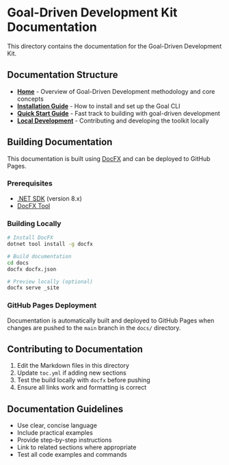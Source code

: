 # Goal-Driven Development Kit Documentation

This directory contains the documentation for the Goal-Driven Development Kit.

## Documentation Structure

- **[Home](index.md)** - Overview of Goal-Driven Development methodology and core concepts
- **[Installation Guide](installation.md)** - How to install and set up the Goal CLI
- **[Quick Start Guide](quickstart.md)** - Fast track to building with goal-driven development
- **[Local Development](local-development.md)** - Contributing and developing the toolkit locally

## Building Documentation

This documentation is built using [DocFX](https://dotnet.github.io/docfx/) and can be deployed to GitHub Pages.

### Prerequisites

- [.NET SDK](https://dotnet.microsoft.com/download) (version 8.x)
- [DocFX Tool](https://www.nuget.org/packages/docfx.console)

### Building Locally

```bash
# Install DocFX
dotnet tool install -g docfx

# Build documentation
cd docs
docfx docfx.json

# Preview locally (optional)
docfx serve _site
```

### GitHub Pages Deployment

Documentation is automatically built and deployed to GitHub Pages when changes are pushed to the `main` branch in the `docs/` directory.

## Contributing to Documentation

1. Edit the Markdown files in this directory
2. Update `toc.yml` if adding new sections
3. Test the build locally with `docfx` before pushing
4. Ensure all links work and formatting is correct

## Documentation Guidelines

- Use clear, concise language
- Include practical examples
- Provide step-by-step instructions
- Link to related sections where appropriate
- Test all code examples and commands